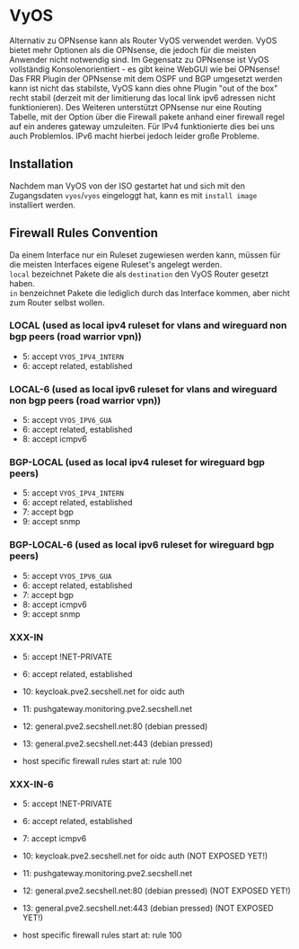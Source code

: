 # VyOS

Alternativ zu OPNsense kann als Router VyOS verwendet werden.
VyOS bietet mehr Optionen als die OPNsense, die jedoch für die meisten Anwender nicht notwendig sind. Im Gegensatz zu OPNsense ist VyOS vollständig Konsolenorientiert - es gibt keine WebGUI wie bei OPNsense!
Das FRR Plugin der OPNsense mit dem OSPF und BGP umgesetzt werden kann ist nicht das stabilste, VyOS kann dies ohne Plugin "out of the box" recht stabil (derzeit mit der limitierung das local link ipv6 adressen nicht funktionieren).
Des Weiteren unterstützt OPNsense nur eine Routing Tabelle, mit der Option über die Firewall pakete anhand einer firewall regel auf ein anderes gateway umzuleiten. Für IPv4 funktionierte dies bei uns auch Problemlos. IPv6 macht hierbei jedoch leider große Probleme. 

## Installation
Nachdem man VyOS von der ISO gestartet hat und sich mit den Zugangsdaten `vyos`/`vyos` eingeloggt hat, kann es mit `install image` installiert werden.

## Firewall Rules Convention
Da einem Interface nur ein Ruleset zugewiesen werden kann, müssen für die meisten Interfaces eigene Ruleset's angelegt werden.  
`local` bezeichnet Pakete die als `destination` den VyOS Router gesetzt haben.  
`in` benzeichnet Pakete die lediglich durch das Interface kommen, aber nicht zum Router selbst wollen.

### LOCAL (used as local ipv4 ruleset for vlans and wireguard non bgp peers (road warrior vpn))
* 5: accept `VYOS_IPV4_INTERN`
* 6: accept related, established

### LOCAL-6 (used as local ipv6 ruleset for vlans and wireguard non bgp peers (road warrior vpn))
* 5: accept `VYOS_IPV6_GUA`
* 6: accept related, established
* 8: accept icmpv6

### BGP-LOCAL (used as local ipv4 ruleset for wireguard bgp peers)
* 5: accept `VYOS_IPV4_INTERN`
* 6: accept related, established
* 7: accept bgp
* 9: accept snmp

### BGP-LOCAL-6 (used as local ipv6 ruleset for wireguard bgp peers)
* 5: accept `VYOS_IPV6_GUA`
* 6: accept related, established
* 7: accept bgp
* 8: accept icmpv6
* 9: accept snmp

### XXX-IN
* 5: accept !NET-PRIVATE
* 6: accept related, established

* 10: keycloak.pve2.secshell.net for oidc auth
* 11: pushgateway.monitoring.pve2.secshell.net
* 12: general.pve2.secshell.net:80 (debian pressed)
* 13: general.pve2.secshell.net:443 (debian pressed)

* host specific firewall rules start at: rule 100

### XXX-IN-6
* 5: accept !NET-PRIVATE
* 6: accept related, established
* 7: accept icmpv6

* 10: keycloak.pve2.secshell.net for oidc auth (NOT EXPOSED YET!)
* 11: pushgateway.monitoring.pve2.secshell.net
* 12: general.pve2.secshell.net:80 (debian pressed) (NOT EXPOSED YET!)
* 13: general.pve2.secshell.net:443 (debian pressed) (NOT EXPOSED YET!)

* host specific firewall rules start at: rule 100
